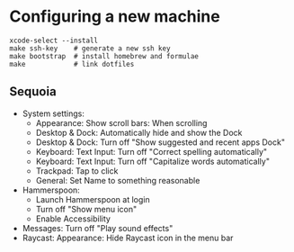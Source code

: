 # Configuring a new machine

```
xcode-select --install
make ssh-key    # generate a new ssh key
make bootstrap  # install homebrew and formulae
make            # link dotfiles
```

## Sequoia

* System settings:
    * Appearance: Show scroll bars: When scrolling
    * Desktop & Dock: Automatically hide and show the Dock
    * Desktop & Dock: Turn off "Show suggested and recent apps Dock"
    * Keyboard: Text Input: Turn off "Correct spelling automatically"
    * Keyboard: Text Input: Turn off "Capitalize words automatically"
    * Trackpad: Tap to click
    * General: Set Name to something reasonable
* Hammerspoon:
  * Launch Hammerspoon at login
  * Turn off "Show menu icon"
  * Enable Accessibility
* Messages: Turn off "Play sound effects"
* Raycast: Appearance: Hide Raycast icon in the menu bar
